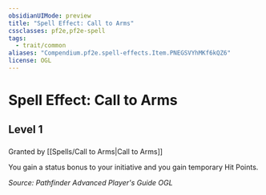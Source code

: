 ```yaml
---
obsidianUIMode: preview
title: "Spell Effect: Call to Arms"
cssclasses: pf2e,pf2e-spell
tags:
  - trait/common
aliases: "Compendium.pf2e.spell-effects.Item.PNEGSVYhMKf6kQZ6"
license: OGL
---
```

# Spell Effect: Call to Arms
## Level 1
### 






Granted by [[Spells/Call to Arms|Call to Arms]]

You gain a status bonus to your initiative and you gain temporary Hit Points.

*Source: Pathfinder Advanced Player's Guide*
*OGL*